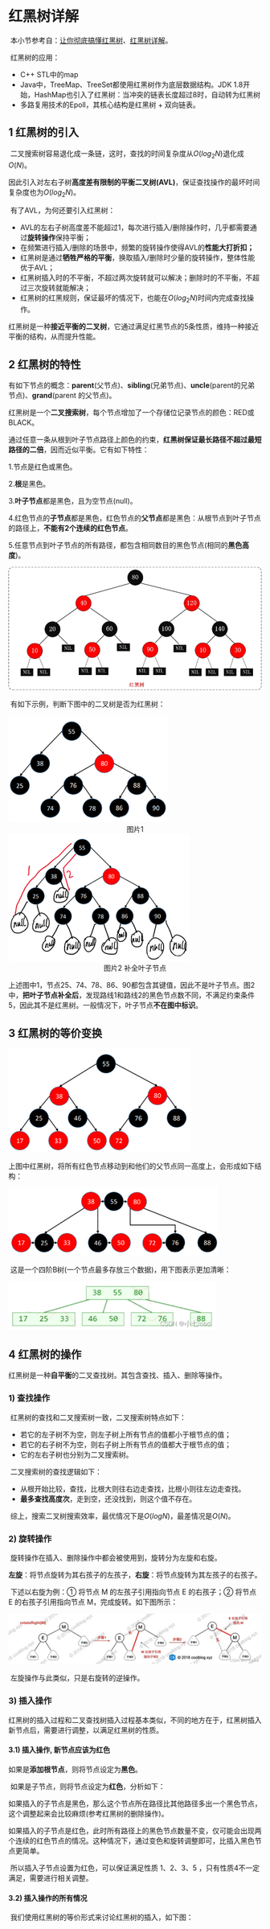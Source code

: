 # 红黑树详解

​	本小节参考自：[让你彻底搞懂红黑树](https://blog.csdn.net/cy973071263/article/details/122543826)、[红黑树详解](https://blog.csdn.net/u014454538/article/details/120120216)。

​	红黑树的应用：

- C++ STL中的map
- Java中，TreeMap、TreeSet都使用红黑树作为底层数据结构。JDK 1.8开始，HashMap也引入了红黑树：当冲突的链表长度超过8时，自动转为红黑树
- 多路复用技术的Epoll，其核心结构是红黑树 + 双向链表。

## 1 红黑树的引入

​	二叉搜索树容易退化成一条链，这时，查找的时间复杂度从$O(log_{2}N)$退化成$O(N)$。

​	因此引入对左右子树**高度差有限制的平衡二叉树(AVL)**，保证查找操作的最坏时间复杂度也为$O(log_{2}N)$。

​	有了AVL，为何还要引入红黑树：

- AVL的左右子树高度差不能超过1，每次进行插入/删除操作时，几乎都需要通过**旋转操作**保持平衡；
- 在频繁进行插入/删除的场景中，频繁的旋转操作使得AVL的**性能大打折扣；**
- 红黑树是通过**牺牲严格的平衡**，换取插入/删除时少量的旋转操作，整体性能优于AVL；
- 红黑树插入时的不平衡，不超过两次旋转就可以解决；删除时的不平衡，不超过三次旋转就能解决；
- 红黑树的红黑规则，保证最坏的情况下，也能在$O(log_{2}N)$时间内完成查找操作。

​	红黑树是一种**接近平衡的二叉树**，它通过满足红黑节点的5条性质，维持一种接近平衡的结构，从而提升性能。

## 2 红黑树的特性

​	有如下节点的概念：**parent**(父节点)、**sibling**(兄弟节点)、**uncle**(parent的兄弟节点)、**grand**(parent 的父节点)。

​	红黑树是一个**二叉搜索树**，每个节点增加了一个存储位记录节点的颜色：RED或BLACK。

​	通过任意一条从根到叶子节点路径上颜色的约束，**红黑树保证最长路径不超过最短路径的二倍**，因而近似平衡。它有如下特性：

1.节点是红色或黑色。

2.**根**是黑色。

3.**叶子节点**都是黑色，且为空节点(null)。

4.红色节点的**子节点**都是黑色，红色节点的**父节点**都是黑色：从根节点到叶子节点的路径上，**不能有2个连续的红色节点**。

5.任意节点到叶子节点的所有路径，都包含相同数目的黑色节点(相同的**黑色高度**)。

<img src=".\pic\math_red-black_tree.png" alt="math_red-black_tree" style="zoom:65%;" />

​	有如下示例，判断下图中的二叉树是否为红黑树：

<img src=".\pic\math_red-black_tree_test.png" alt="math_red-black_tree_test" style="zoom:67%;" />

<center>图片1</center>

<img src=".\pic\math_red-black_tree_test_2.png" alt="math_red-black_tree_test_2" style="zoom:60%;" />

<center>图片2 补全叶子节点</center>

​	上述图中1，节点25、74、78、86、90都包含其键值，因此不是叶子节点。图2中，**把叶子节点补全后**，发现路线1和路线2的黑色节点数不同，不满足约束条件5，因此其不是红黑树。一般情况下，叶子节点**不在图中标识**。

## 3 红黑树的等价变换

<img src=".\pic\math_red-black_tree_transformation.png" alt="math_red-black_tree_transformation" style="zoom:67%;" />

​	上图中红黑树，将所有红色节点移动到和他们的父节点同一高度上，会形成如下结构：

<img src=".\pic\math_red-black_tree_transformation_2.png" alt="math_red-black_tree_transformation" style="zoom:67%;" />

​	这是一个四阶B树(一个节点最多存放三个数据)，用下图表示更加清晰：

<img src=".\pic\math_B_4_tree.png" alt="math_B_4_tree" style="zoom:67%;" />

## 4 红黑树的操作

​	红黑树是一种**自平衡**的二叉查找树。其包含查找、插入、删除等操作。

### 1) 查找操作

​	红黑树的查找和二叉搜索树一致，二叉搜索树特点如下：

- 若它的左子树不为空，则左子树上所有节点的值都小于根节点的值；
- 若它的右子树不为空，则右子树上所有节点的值都大于根节点的值；
- 它的左右子树也分别为二叉搜索树。

​	二叉搜索树的查找逻辑如下：

- 从根开始比较，查找，比根大则往右边走查找，比根小则往左边走查找。
- **最多查找高度次**，走到空，还没找到，则这个值不存在。

​	综上，搜索二叉树搜索效率，最优情况下是$O(logN)$，最差情况是$O(N)$。

### 2) 旋转操作

​	旋转操作在插入、删除操作中都会被使用到，旋转分为左旋和右旋。

​	**左旋**：将节点旋转为其右孩子的左孩子，**右旋**：将节点旋转为其左孩子的右孩子。

​	下述以右旋为例：① 将节点 M 的左孩子引用指向节点 E 的右孩子；② 将节点 E 的右孩子引用指向节点 M，完成旋转。如下图所示：

<img src=".\pic\math_red-black_tree_right_rotate.png" alt="math_red-black_tree_right_rotate" style="zoom:80%;" />

​	左旋操作与此类似，只是右旋转的逆操作。

### 3) 插入操作

​	红黑树的插入过程和二叉查找树插入过程基本类似，不同的地方在于，红黑树插入新节点后，需要进行调整，以满足红黑树的性质。

#### 3.1) 插入操作, 新节点应该为红色

​	如果是**添加根节点**，则将节点设定为**黑色**。

​	如果是子节点，则将节点设定为**红色**，分析如下：

​	如果插入的子节点是黑色，那么这个节点所在路径比其他路径多出一个黑色节点，这个调整起来会比较麻烦(参考红黑树的删除操作)。

​	如果插入的子节点是红色，此时所有路径上的黑色节点数量不变，仅可能会出现两个连续的红色节点的情况。这种情况下，通过变色和旋转调整即可，比插入黑色节点更简单。

​	所以插入子节点设置为红色，可以保证满足性质 1、2、3、5 ，只有性质4不一定满足，需要进行相关调整。

#### 3.2) 插入操作的所有情况

​	我们使用红黑树的等价形式来讨论红黑树的插入，如下图：





​	











